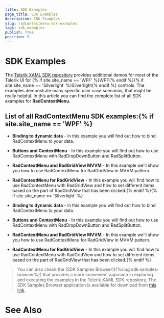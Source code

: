 ```yaml
---
title: SDK Examples
page_title: SDK Examples
description: SDK Examples
slug: radcontextmenu-sdk-examples
tags: sdk,examples
publish: True
position: 5
---
```


# SDK Examples



The [Telerik XAML SDK repository](https://github.com/telerik/xaml-sdk/tree/master/) provides additional demos for most of the Telerik UI for {% if site.site_name == 'WPF' %}WPF{% endif %}{% if site.site_name == 'Silverlight' %}Silverlight{% endif %} controls. The examples demonstrate many specific user case scenarios, that might be really helpful. In this article you can find the complete list of all SDK examples for __RadContextMenu__.

## List of all RadContextMenu SDK examples:{% if site.site_name == 'WPF' %}

* __Binding to dynamic data__ - In this example you will find out how to bind RadContextMenu to your data.

* __Buttons and ContextMenu__ - 
In this example you will find out how to use RadContextMenu with RadDropDownButton and RadSplitButton.

* __RadContextMenu and RadGridView MVVM__ - 
In this example we'll show you how to use RadContextMenu for RadGridView in MVVM pattern.

* __RadContextMenu for RadGridView__ - 
In this example you will find how to use RadContextMenu with RadGridView and how to set different items based on the part of RadGridView that has been clicked.{% endif %}{% if site.site_name == 'Silverlight' %}

* __Binding to dynamic data__ - In this example you will find out how to bind RadContextMenu to your data.

* __Buttons and ContextMenu__ - 
In this example you will find out how to use RadContextMenu with RadDropDownButton and RadSplitButton.

* __RadContextMenu and RadGridView MVVM__ - 
In this example we'll show you how to use RadContextMenu for RadGridView in MVVM pattern.

* __RadContextMenu for RadGridView__ - 
In this example you will find how to use RadContextMenu with RadGridView and how to set different items based on the part of RadGridView that has been clicked.{% endif %}

>You can also check the [SDK Samples Browser]({%slug sdk-samples-browser%}) that provides a more convenient approach in exploring and executing the examples in the Telerik XAML SDK repository. The SDK Samples Browser application is available for download from [this link](http://demos.telerik.com/xaml-sdkbrowser/).

# See Also
